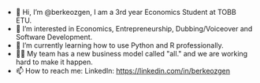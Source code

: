 - 👋 Hi, I’m @berkeozgen, I am a 3rd year Economics Student at TOBB ETU.
- 👀 I’m interested in Economics, Entrepreneurship, Dubbing/Voiceover and Software Development.
- 🌱 I’m currently learning how to use Python and R professionally.
- 🐱‍🏍 My team has a new business model called "all." and we are working hard to make it happen.
- 📫 How to reach me: LinkedIn: https://linkedin.com/in/berkeozgen
